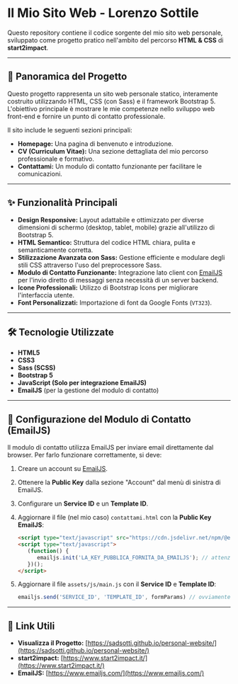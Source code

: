 # Il Mio Sito Web - Lorenzo Sottile

Questo repository contiene il codice sorgente del mio sito web personale, sviluppato come progetto pratico nell'ambito del percorso **HTML & CSS** di **start2impact**.

---

## 🚀 Panoramica del Progetto

Questo progetto rappresenta un sito web personale statico, interamente costruito utilizzando HTML, CSS (con Sass) e il framework Bootstrap 5. L'obiettivo principale è mostrare le mie competenze nello sviluppo web front-end e fornire un punto di contatto professionale.

Il sito include le seguenti sezioni principali:

* **Homepage:** Una pagina di benvenuto e introduzione.
* **CV (Curriculum Vitae):** Una sezione dettagliata del mio percorso professionale e formativo.
* **Contattami:** Un modulo di contatto funzionante per facilitare le comunicazioni.

---

## ✨ Funzionalità Principali

* **Design Responsive:** Layout adattabile e ottimizzato per diverse dimensioni di schermo (desktop, tablet, mobile) grazie all'utilizzo di Bootstrap 5.
* **HTML Semantico:** Struttura del codice HTML chiara, pulita e semanticamente corretta.
* **Stilizzazione Avanzata con Sass:** Gestione efficiente e modulare degli stili CSS attraverso l'uso del preprocessore Sass.
* **Modulo di Contatto Funzionante:** Integrazione lato client con [EmailJS](https://www.emailjs.com/) per l'invio diretto di messaggi senza necessità di un server backend.
* **Icone Professionali:** Utilizzo di Bootstrap Icons per migliorare l'interfaccia utente.
* **Font Personalizzati:** Importazione di font da Google Fonts (`VT323`).

---

## 🛠️ Tecnologie Utilizzate

* **HTML5**
* **CSS3**
* **Sass (SCSS)**
* **Bootstrap 5**
* **JavaScript (Solo per integrazione EmailJS)**
* **EmailJS** (per la gestione del modulo di contatto)

---

## 📧 Configurazione del Modulo di Contatto (EmailJS)

Il modulo di contatto utilizza EmailJS per inviare email direttamente dal browser. Per farlo funzionare correttamente, si deve:

1.  Creare un account su [EmailJS](https://www.emailjs.com/).
2.  Ottenere la **Public Key** dalla sezione "Account" dal menù di sinistra di EmailJS.
3.  Configurare un **Service ID** e un **Template ID**.
4.  Aggiornare il file (nel mio caso) `contattami.html` con la **Public Key EmailJS**:

    ```html
    <script type="text/javascript" src="https://cdn.jsdelivr.net/npm/@emailjs/browser@4/dist/email.min.js"></script> 
    <script type="text/javascript">
       (function() {
          emailjs.init('LA_KEY_PUBBLICA_FORNITA_DA_EMAILJS'); // attenzione alla source, a EmailJS piace cambiare!
       })();
    </script>
    ```
5.  Aggiornare il file `assets/js/main.js` con il **Service ID** e **Template ID**:
    ```javascript
    emailjs.send('SERVICE_ID', 'TEMPLATE_ID', formParams) // ovviamente, sostituire SERVICE_ID e TEMPLATE_ID
    ```

---

## 🔗 Link Utili

* **Visualizza il Progetto:** [https://sadsotti.github.io/personal-website/](https://sadsotti.github.io/personal-website/)
* **start2impact:** [https://www.start2impact.it/](https://www.start2impact.it/)
* **EmailJS:** [https://www.emailjs.com/](https://www.emailjs.com/)

